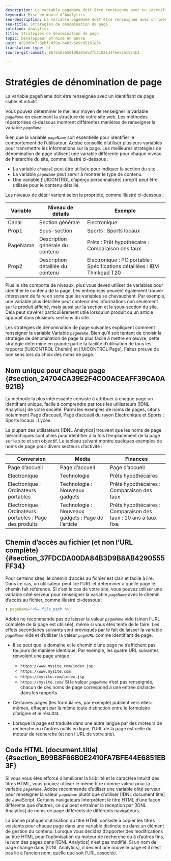 ```yaml
---
description: La variable pageName doit être renseignée avec un identifiant de page lisible et intuitif.
keywords: Mise en œuvre d’Analytics
seo-description: La variable pageName doit être renseignée avec un identifiant de page lisible et intuitif.
seo-title: Stratégies de dénomination de page
solution: Analytics
title: Stratégies de dénomination de page
topic: Développeur et mise en œuvre
uuid: a829d0c7-6ebf-459a-b403-5e9c05161e5c
translation-type: ht
source-git-commit: 86fe1b3650100a05e52fb2102134fee515c871b1

---
```



# Stratégies de dénomination de page

La variable pageName doit être renseignée avec un identifiant de page lisible et intuitif.

Vous pouvez déterminer le meilleur moyen de renseigner la variable *`pageName`* en examinant la structure de votre site web. Les méthodes répertoriées ci-dessous montrent différentes manières de renseigner la variable *`pageName`*.

Bien que la variable *`pageName`* soit essentielle pour identifier le comportement de l’utilisateur, Adobe conseille d’utiliser plusieurs variables pour transmettre les informations sur la page. Les meilleures stratégies de dénomination de page utilisent une variable différente pour chaque niveau de hiérarchie du site, comme illustré ci-dessous :

* La variable *`channel`* peut être utilisée pour indiquer la section du site.
* La variable *`pageName`* peut servir à montrer le type de contenu.
* Une variable [!UICONTROL d’aperçu personnalisée] (prop1) peut être utilisée pour le contenu détaillé.

Les niveaux de détail varient selon la propriété, comme illustré ci-dessous :

| Variable | Niveau de détails | Exemple |
|---|---|---|
| Canal | Section générale | Electronique |
| Prop1 | Sous-section | Sports : Sports locaux |
| PageName | Description générale du contenu | Prêts : Prêt hypothécaire : Comparaison des taux |
| Prop2 | Description détaillée du contenu | Electronique : PC portable : Spécifications détaillées : IBM Thinkpad T20 |

Plus le site comporte de niveaux, plus vous devez utiliser de variables pour identifier le contenu de la page. Les entreprises peuvent également trouver intéressant de faire en sorte que les variables se chevauchent. Par exemple, une variable plus détaillée peut contenir des informations non seulement sur le produit affiché, mais aussi sur la section et la sous-section du site. Cela peut s’avérer particulièrement utile lorsqu’un produit ou un article apparaît dans plusieurs sections du site.

Les stratégies de dénomination de page suivantes expliquent comment renseigner la variable Variable *`pageName`*. Bien qu’il soit tentant de choisir la stratégie de dénomination de page la plus facile à mettre en œuvre, cette stratégie détermine en grande partie la facilité d’utilisation de tous les rapports [!UICONTROL Chemin] et [!UICONTROL Page]. Faites preuve de bon sens lors du choix des noms de page.

## Nom unique pour chaque page {#section_24704CA39E2F4C00ACEAFF39CA0A921B}

La méthode la plus intéressante consiste à attribuer à chaque page un identifiant unique, facile à comprendre par tous les utilisateurs [!DNL Analytics] de votre société. Parmi les exemples de noms de pages, citons notamment Page d’accueil, Page d’accueil du rayon Electronique et Sports : Sports locaux : Lycée.

La plupart des utilisateurs [!DNL Analytics] trouvent que les noms de page hiérarchiques sont utiles pour identifier à la fois l’emplacement de la page sur le site et son objectif. Le tableau suivant montre quelques exemples de noms de page pour divers secteurs d’activité :

| Conversion | Média | Finances |
|---|---|---|
| Page d’accueil | Page d’accueil | Page d’accueil |
| Electronique | Technologie | Prêts hypothécaires |
| Electronique : Ordinateurs portables | Technologie : Nouveaux gadgets | Prêts hypothécaires : Comparaison des taux |
| Electronique : Ordinateurs portables : Page des produits | Technologie : Nouveaux gadgets : Page de l’article | Prêts hypothécaires : Comparaison des taux : 10 ans à taux fixe |

## Chemin d’accès au fichier (et non l’URL complète) {#section_37FDCDA00DA84B3D9B8AB4290555FF34}

Pour certains sites, le chemin d’accès au fichier est clair et facile à lire. Dans ce cas, un utilisateur peut lire l’URL et déterminer à quelle page le chemin fait référence. Si c’est le cas de votre site, vous pouvez utiliser une variable côté serveur pour renseigner la variable *`pageName`* avec le chemin d’accès au fichier, comme illustré ci-dessous :

```js
s.pageName="<%= file_path %>"
```

Adobe ne recommande pas de laisser la valeur *`pageName`* vide (sinon l’URL complète de la page est utilisée), même si vous êtes tenté de le faire. Les effets secondaires suivants sont provoqués par le fait de laisser la variable *`pageName`* vide et d’utiliser la valeur *`pageURL`* comme identifiant de page.

* Il se peut que le domaine et le chemin d’une page ne s’affichent pas toujours de manière identique. Par exemple, les quatre URL suivantes renvoient une page unique :

   * `https://www.mysite.com/index.jsp`
   * `https://www.mysite.com`
   * `https://mysite.com/index.jsp`
   * `https://mysite.com/`
   Si la valeur *`pageName`* n’est pas renseignée, chacun de ces noms de page correspond à une entrée distincte dans les rapports.

* Certaines pages (les formulaires, par exemple) publient vers elles-mêmes, effaçant par là même toute distinction entre le formulaire d’origine et le résultat.
* Lorsque la page est traduite dans une autre langue par des moteurs de recherche ou d’autres outils en ligne, l’URL de la page est celle du moteur de recherche (et non l’URL de votre site).

## Code HTML (document.title) {#section_B99B8F66B0E2410FA7BFE44E6851EB3F}

Si vous vous êtes efforcé d’améliorer la lisibilité et le caractère intuitif des titres HTML, vous pouvez utiliser le même titre comme valeur pour la variable *`pageName`*. Adobe recommande d’utiliser une variable côté serveur pour renseigner la valeur *`pageName`* plutôt que d’utiliser [!DNL document.title] de JavaScript. Certains navigateurs interprètent le titre HTML d’une façon différente que d’autres, ce qui peut entraîner la réception par [!DNL Analytics] de noms de page différents de différents navigateurs.

La bonne pratique d’utilisation du titre HTML consiste à copier les titres existants pour chaque page dans une variable distincte ou dans un élément de gestion du contenu. Lorsque vous décidez d’apporter des modifications au titre HTML pour l’optimisation du moteur de recherche ou à d’autres fins, le nom des pages dans [!DNL Analytics] n’est pas modifié. Si un nom de page change dans [!DNL Analytics], il devient une nouvelle page et il n’est pas lié à l’ancien nom, quelle que soit l’URL associée.
